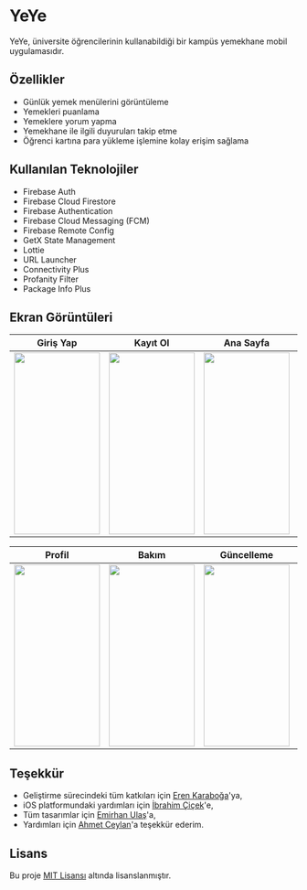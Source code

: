 
# YeYe

YeYe, üniversite öğrencilerinin kullanabildiği bir kampüs yemekhane mobil uygulamasıdır.


## Özellikler

- Günlük yemek menülerini görüntüleme
- Yemekleri puanlama
- Yemeklere yorum yapma
- Yemekhane ile ilgili duyuruları takip etme
- Öğrenci kartına para yükleme işlemine kolay erişim sağlama

  
## Kullanılan Teknolojiler

- Firebase Auth
- Firebase Cloud Firestore
- Firebase Authentication
- Firebase Cloud Messaging (FCM)
- Firebase Remote Config
- GetX State Management
- Lottie
- URL Launcher
- Connectivity Plus
- Profanity Filter
- Package Info Plus

## Ekran Görüntüleri

| Giriş Yap | Kayıt Ol | Ana Sayfa | Yorumlar | Duyurular |
|:--:|:--:|:--:|:--:|:--:|
 | <img src="https://github.com/diksed/yeye/assets/73336635/7c42b982-c975-47ba-905c-e803b88bb6f0" width="150" height="318"/> | <img src="https://github.com/diksed/yeye/assets/73336635/746efbfd-b8c2-4691-9b64-a7d0bf8217ff" width="150" height="318"/> | <img src="https://github.com/diksed/yeye/assets/73336635/60bc953b-36d9-4e44-9f77-0818f46d0b50" width="150" height="318"/> | <img src="https://github.com/diksed/yeye/assets/73336635/596c50fb-0269-43fd-a7fe-d63e40ca947b" width="150" height="318"/> | <img src="https://github.com/diksed/yeye/assets/73336635/58eb2cc4-5920-4cbc-bfad-3a78010246e4" width="150" height="318"/>
 
| Profil | Bakım | Güncelleme | İnternet Yok | Hesap Askıda |
|:--:|:--:|:--:|:--:|:--:|
| <img src="https://github.com/diksed/yeye/assets/73336635/b451d762-1077-436a-8723-9de47ce29341" width="150" height="318"/> | <img src="https://github.com/diksed/yeye/assets/73336635/3e2c0ac9-77af-4b08-a617-bf5236368a4b" width="150" height="318"/> | <img src="https://github.com/diksed/yeye/assets/73336635/3d24cb2b-5b0c-4331-b3d9-41f947ff3bf5" width="150" height="318"/> | <img src="https://github.com/diksed/yeye/assets/73336635/787fd60d-7de3-4d5d-8e0c-c5c436595d81" width="150" height="318"/> | <img src="https://github.com/diksed/yeye/assets/73336635/cd09eba0-4465-489d-87e4-4d6c36161395" width="150" height="318"/>

## Teşekkür

- Geliştirme sürecindeki tüm katkıları için [Eren Karaboğa](https://www.github.com/erenkaraboga)'ya,
- iOS platformundaki yardımları için [İbrahim Çiçek](https://www.github.com/CicekIbrahim)'e,
- Tüm tasarımlar için [Emirhan Ulaş](https://www.linkedin.com/in/emirhan-ulaş-51196b24a)'a,
- Yardımları için [Ahmet Ceylan](https://www.github.com/ahmtcylnn)'a
  teşekkür ederim.

## Lisans

Bu proje [MIT Lisansı](LICENSE) altında lisanslanmıştır.

